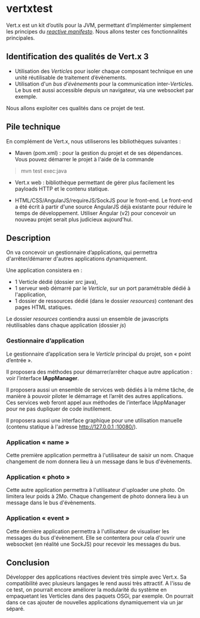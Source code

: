 # vertxtest
Vert.x est un kit d’outils pour la JVM, permettant d’implémenter simplement les principes du [_reactive manifesto_](http://www.reactivemanifesto.org/).
Nous allons tester ces fonctionnalités principales.

## Identification des qualités de Vert.x 3

 - Utilisation des *Verticle*s pour isoler chaque composant technique en une unité réutilisable de traitement d’évènements.
- Utilisation d'un *bus d’évènements* pour la communication inter-*Verticle*s.
Le bus est aussi accessible depuis un navigateur, via une websocket par exemple.

Nous allons exploiter ces qualités dans ce projet de test.

## Pile technique

En complément de Vert.x, nous utiliserons les bibliothèques suivantes :

- Maven (pom.xml) : pour la gestion du projet et de ses dépendances.
Vous pouvez démarrer le projet à l'aide de la commande 
> mvn test exec:java

- Vert.x web : bibliothèque permettant de  gérer plus facilement les payloads HTTP et le contenu statique.

- HTML/CSS/AngularJS/requireJS/SockJS pour le front-end.
Le front-end a été écrit à partir d'une source AngularJS déjà existante pour réduire le temps de développement. Utiliser Angular (v2) pour concevoir un nouveau projet serait plus judicieux aujourd'hui.



## Description

On va concevoir un gestionnaire d’applications, qui permettra d'arrêter/démarrer d'autres applications dynamiquement.

Une application consistera en :

- 1 Verticle dédié (dossier *src* java),
- 1 serveur web démarré par le *Verticle*, sur un port paramétrable dédié à l'application,
- 1 dossier de ressources dédié (dans le dossier *resources*) contenant des pages HTML statiques.

Le dossier *resources* contiendra aussi un ensemble de javascripts réutilisables dans chaque application (dossier *js*)

### Gestionnaire d’application

Le gestionnaire d’application sera le *Verticle* principal du projet, son « point d’entrée ».

Il proposera des méthodes pour démarrer/arrêter chaque autre application : voir l’interface **IAppManager**.

Il proposera aussi un ensemble de services web dédiés à la même tâche, de manière à pouvoir piloter le démarrage et l’arrêt des autres applications. 
Ces services web feront appel aux méthodes de l’interface IAppManager pour ne pas dupliquer de code inutilement.

Il proposera aussi une interface graphique pour une utilisation manuelle (contenu statique à l'adresse [http://127.0.0.1 :10080/](http://127.0.0.1%20:10080/)).

### Application « name »
Cette première application permettra à l'utilisateur de saisir un nom.
Chaque changement de nom donnera lieu à un message dans le bus d'évènements.

### Application « photo »
Cette autre application permettra à l'utilisateur d'uploader une photo. On limitera leur poids à 2Mo.
Chaque changement de photo donnera lieu à un message dans le bus d'évènements.

### Application  « event »
Cette dernière application permettra à l'utilisateur de visualiser les messages du bus d'évènement.
Elle se contentera pour cela d'ouvrir une websocket (en réalité une SockJS) pour recevoir les messages du bus.

## Conclusion
Développer des applications réactives devient très simple avec Vert.x.
Sa compatibilité avec plusieurs langages le rend aussi très attractif.
A l'issu de ce test, on pourrait encore améliorer la modularité du système en empaquetant les Verticles dans des paquets OSGi, par exemple.
On pourrait dans ce cas ajouter de nouvelles applications dynamiquement via un jar séparé.

